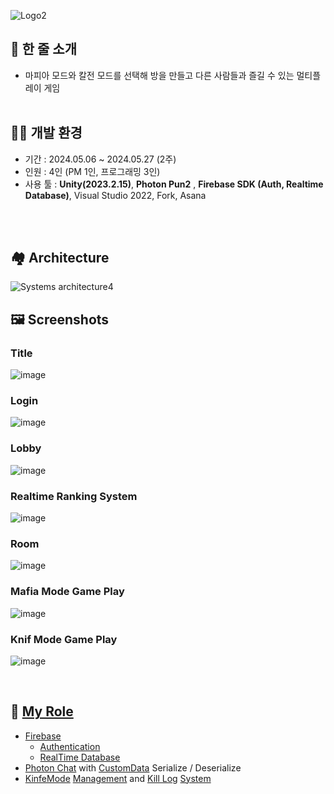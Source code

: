 ![Logo2](https://github.com/Samseon-Jjambbong/Ma-Fi-Ya-/assets/154119773/bada7513-a26a-4885-bb18-44adf58ae4a3)

## 📝 한 줄 소개


- 마피아 모드와 칼전 모드를 선택해 방을 만들고 다른 사람들과 즐길 수 있는 멀티플레이 게임
<br/> <br/> 
  
## 👨‍💻 개발 환경

- 기간 : 2024.05.06 ~ 2024.05.27 (2주)
- 인원 : 4인 (PM 1인, 프로그래밍 3인)
- 사용 툴 : **Unity(2023.2.15)**, **Photon Pun2** , **Firebase SDK (Auth, Realtime Database)**,
     Visual Studio 2022, Fork, Asana

<br/> <br/> 
## 🏘 Architecture

![Systems architecture4](https://github.com/Samseon-Jjambbong/Ma-Fi-Ya-/assets/154119773/4784a43f-611f-4a95-9e4b-fcde0b85ed06)


## 🖼️ Screenshots

### Title
![image](https://github.com/Samseon-Jjambbong/Ma-Fi-Ya-/assets/154119773/13d3d40f-4d9b-4594-a833-bde95462f4a0)

### Login
![image](https://github.com/Samseon-Jjambbong/Ma-Fi-Ya-/assets/154119773/87563635-8798-40df-93e6-d126180e2198)

### Lobby
![image](https://github.com/Samseon-Jjambbong/Ma-Fi-Ya-/assets/154119773/8c328f99-dd48-43aa-9f9a-d53fa2420210)

### Realtime Ranking System
![image](https://github.com/Samseon-Jjambbong/Ma-Fi-Ya-/assets/154119773/efe08664-c15a-4b23-804f-75a064db14a1)

### Room
![image](https://github.com/Samseon-Jjambbong/Ma-Fi-Ya-/assets/154119773/b6c0c329-6697-4d9b-b5ff-98142ab88b93)

### Mafia Mode Game Play
![image](https://github.com/Samseon-Jjambbong/Ma-Fi-Ya-/assets/154119773/ee0d283b-83ea-4660-b5ba-5391769439ae)

### Knif Mode Game Play
![image](https://github.com/Samseon-Jjambbong/Ma-Fi-Ya-/assets/154119773/eec77e2e-43c7-480c-b125-a4b973f11fb0)

<br/>

## 🧻 [My Role]

 - [Firebase]
   - [Authentication]
   - [RealTime Database]
 - [Photon Chat] with [CustomData] Serialize / Deserialize
 - [KinfeMode] [Management] and [Kill Log] [System]

 [My Role]:https://github.com/JunHyoung1428/Ma-Fi-Ya-/tree/master/Assets/Workspace/JunHyoung
 
 [Firebase]:https://github.com/JunHyoung1428/Ma-Fi-Ya-/blob/master/Assets/Workspace/JunHyoung/_Scripts/Manager/FirebaseManager.cs
 [Authentication]:https://github.com/JunHyoung1428/Ma-Fi-Ya-/tree/master/Assets/Workspace/JunHyoung/_Scripts/Authentication
 [RealTime Database]:https://github.com/JunHyoung1428/Ma-Fi-Ya-/tree/master/Assets/Workspace/JunHyoung/_Scripts/Database
 
 [Photon Chat]:https://github.com/JunHyoung1428/Ma-Fi-Ya-/tree/master/Assets/Workspace/JunHyoung/_Scripts/Chat
 [CustomData]:https://github.com/JunHyoung1428/Ma-Fi-Ya-/blob/master/Assets/Workspace/JunHyoung/_Scripts/Chat/ChatData.cs
 
 [KinfeMode]:https://github.com/JunHyoung1428/Ma-Fi-Ya-/tree/master/Assets/Workspace/JunHyoung/_Scripts/KnifeGame
 [Management]:https://github.com/JunHyoung1428/Ma-Fi-Ya-/blob/master/Assets/Workspace/JunHyoung/_Scripts/KnifeGame/KnifeGameManager.cs
 [Kill Log]:https://github.com/JunHyoung1428/Ma-Fi-Ya-/blob/master/Assets/Workspace/JunHyoung/_Scripts/KnifeGame/KillLogData.cs
 [System]:https://github.com/JunHyoung1428/Ma-Fi-Ya-/blob/master/Assets/Workspace/JunHyoung/_Scripts/KnifeGame/KillLogManager.cs
